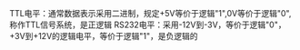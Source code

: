 TTL电平：通常数据表示采用二进制，规定+5V等价于逻辑"1",0V等价于逻辑"0",称作TTL信号系统，是正逻辑
RS232电平：采用-12V到-3V，等价于逻辑"0"，+3V到+12V的逻辑电平，等价于逻辑"1"，是负逻辑的